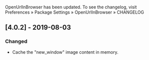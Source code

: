 OpenUrlInBrowser has been updated. To see the changelog, visit
Preferences » Package Settings » OpenUrlInBrowser » CHANGELOG


## [4.0.2] - 2019-08-03

### Changed
- Cache the "new_window" image content in memory.
